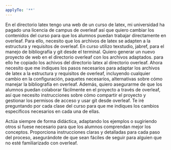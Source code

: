 ```yaml
---
applyTo: '**'
---
```

En el directorio latex tengo una web de un curso de latex, mi universidad ha pagado una licencia de campus de overleaf así que quiero cambiar los contenidos del curso para que los alumnos puedan trabajar directamente en overleaf. Para ello, necesito que los archivos de latex se adapten a la estructura y requisitos de overleaf. En curso utilizo texstudio, jabref, para el manejo de bibliografía y git desde el terminal. Quiero generar un nuevo proyecto de web en el directorio overleaf con los archivos adaptados. para ello he copiado los achivos del directorio latex al directorio overleaf. Ahora necesito que me indiques los pasos necesarios para adaptar los archivos de latex a la estructura y requisitos de overleaf, incluyendo cualquier cambio en la configuración, paquetes necesarios, alternativas sobre cómo manejar la bibliografía en overleaf. Además, quiero asegurarme de que los alumnos puedan colaborar fácilmente en el proyecto a través de overleaf, así que necesito instrucciones sobre cómo compartir el proyecto y gestionar los permisos de acceso y usar git desde overleaf. Te iré preguntando por cada clase del curso para que me indiques los cambios específicos necesarios en cada una de ellas.

Actúa siempre de forma didáctica, adaptando los ejemplos o sugiriendo otros si fuese necesario para que los alumnos comprendan mejor los conceptos. Proporciona instrucciones claras y detalladas para cada paso del proceso, asegurándote de que sean fáciles de seguir para alguien que no esté familiarizado con overleaf.
